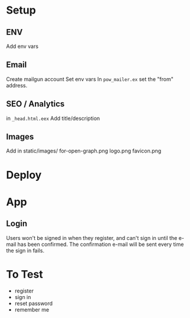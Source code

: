 # Setup
## ENV
Add env vars

## Email
Create mailgun account
Set env vars
In `pow_mailer.ex` set the "from" address.

## SEO / Analytics
in `_head.html.eex`
Add title/description

## Images
Add in static/images/
for-open-graph.png
logo.png
favicon.png

# Deploy


# App

## Login
Users won't be signed in when they register, and can't sign in until the e-mail has been confirmed. The confirmation e-mail will be sent every time the sign in fails. 



# To Test

- register
- sign in
- reset password
- remember me